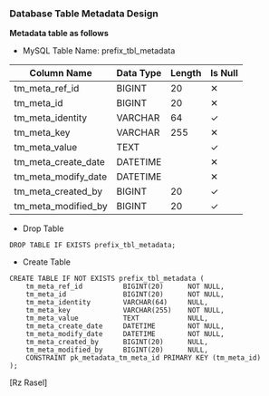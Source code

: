 ### Database Table Metadata Design
**Metadata table as follows**

* MySQL Table Name: prefix_tbl_metadata

| Column Name | Data Type | Length | Is Null |
| ------ | ------ | ------ | ------ |
| tm_meta_ref_id | BIGINT | 20 | ✕ |
| tm_meta_id | BIGINT | 20 | ✕ |
| tm_meta_identity | VARCHAR | 64 | ✓ |
| tm_meta_key | VARCHAR | 255 | ✕ |
| tm_meta_value | TEXT |  | ✓ |
| tm_meta_create_date | DATETIME |  | ✕ |
| tm_meta_modify_date | DATETIME |  | ✕ |
| tm_meta_created_by | BIGINT | 20 | ✓ |
| tm_meta_modified_by | BIGINT | 20 | ✓ |


* Drop Table

```drop_table_metadata
DROP TABLE IF EXISTS prefix_tbl_metadata;
```

* Create Table

```create_table_metadata
CREATE TABLE IF NOT EXISTS prefix_tbl_metadata (
    tm_meta_ref_id          BIGINT(20)      NOT NULL,
    tm_meta_id              BIGINT(20)      NOT NULL,
    tm_meta_identity        VARCHAR(64)     NULL,
    tm_meta_key             VARCHAR(255)    NOT NULL,
    tm_meta_value           TEXT            NULL,
    tm_meta_create_date     DATETIME        NOT NULL,
    tm_meta_modify_date     DATETIME        NOT NULL,
    tm_meta_created_by      BIGINT(20)      NULL,
    tm_meta_modified_by     BIGINT(20)      NULL,
    CONSTRAINT pk_metadata_tm_meta_id PRIMARY KEY (tm_meta_id)
);
```

[Rz Rasel]
